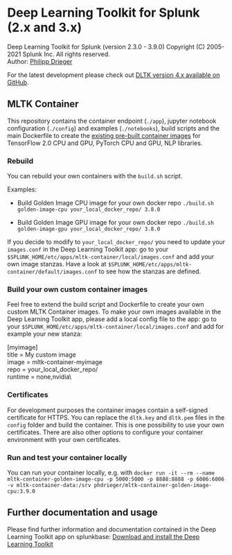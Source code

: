 # Deep Learning Toolkit for Splunk (2.x and 3.x)

Deep Learning Toolkit for Splunk (version 2.3.0 - 3.9.0)
Copyright (C) 2005-2021 Splunk Inc. All rights reserved.  
Author: [Philipp Drieger]()

For the latest development please check out [DLTK version 4.x available on GitHub](https://github.com/splunk/deep-learning-toolkit).

## MLTK Container

This repository contains the container endpoint (`./app`), jupyter notebook configuration (`./config`) and examples (`./notebooks`), build scripts and the main Dockerfile to create the [existing pre-built container images](https://hub.docker.com/u/phdrieger) for TensorFlow 2.0 CPU and GPU, PyTorch CPU and GPU, NLP libraries.

### Rebuild 
You can rebuild your own containers with the `build.sh` script.

Examples:
- Build Golden Image CPU image for your own docker repo
`./build.sh golden-image-cpu your_local_docker_repo/ 3.8.0`

- Build Golden Image GPU image for your own docker repo
`./build.sh golden-image-gpu your_local_docker_repo/ 3.8.0`

If you decide to modify to `your_local_docker_repo/` you need to update your `images.conf` in the Deep Learning Toolkit app: go to your `$SPLUNK_HOME/etc/apps/mltk-container/local/images.conf` and add your own image stanzas. Have a look at `$SPLUNK_HOME/etc/apps/mltk-container/default/images.conf` to see how the stanzas are defined.

### Build your own custom container images
Feel free to extend the build script and Dockerfile to create your own custom MLTK Container images.
To make your own images available in the Deep Learning Toolkit app, please add a local config file to the app: go to your `$SPLUNK_HOME/etc/apps/mltk-container/local/images.conf` and add for example your new stanza:

[myimage]\
title = My custom image\
image = mltk-container-myimage\
repo = your_local_docker_repo/\
runtime = none,nvidia\

### Certificates
For development purposes the container images contain a self-signed certificate for HTTPS. You can replace the `dltk.key` and `dltk.pem` files in the `config` folder and build the container. This is one possibility to use your own certificates. There are also other options to configure your container environment with your own certificates.

### Run and test your container locally
You can run your container locally, e.g. with `docker run -it --rm --name mltk-container-golden-image-cpu -p 5000:5000 -p 8888:8888 -p 6006:6006 -v mltk-container-data:/srv phdrieger/mltk-container-golden-image-cpu:3.9.0`

## Further documentation and usage

Please find further information and documentation contained in the Deep Learning Toolkit app on splunkbase: [Download and install the Deep Learning Toolkit](https://splunkbase.splunk.com/app/4607/)
